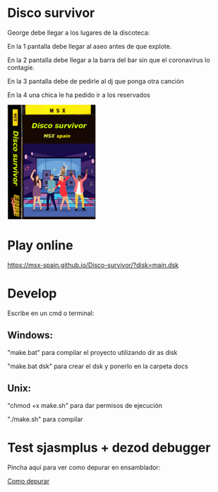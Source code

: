 # Disco survivor

George debe llegar a los lugares de la discoteca:

En la 1 pantalla debe llegar al aseo antes de que explote.

En la 2 pantalla debe llegar a la barra del bar sin que el coronavirus lo contagie.

En la 3 pantalla debe de pedirle al dj que ponga otra canción

En la 4 una chica le ha pedido ir a los reservados

<img src="docs/caratula.png" width="200px" />

# Play online

https://msx-spain.github.io/Disco-survivor/?disk=main.dsk



# Develop

Escribe en un cmd o terminal:

## Windows:

"make.bat" para compilar el proyecto utilizando dir as disk

"make.bat dsk" para crear el dsk y ponerlo en la carpeta docs

## Unix:

"chmod +x make.sh" para dar permisos de ejecución

"./make.sh" para compilar


# Test sjasmplus + dezod debugger

Pincha aquí para ver como depurar en ensamblador:

<a href="docs/Como-depurar.md">Como depurar</a>